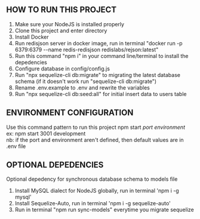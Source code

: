 ## HOW TO RUN THIS PROJECT
1. Make sure your NodeJS is installed properly
2. Clone this project and enter directory
3. Install Docker
4. Run redisjson server in docker image, run in terminal "docker run -p 6379:6379 --name redis-redisjson redislabs/rejson:latest"
5. Run this command "npm i" in your command line/terminal to install the depedencies
6. Configure database in config/config.js
7. Run "npx sequelize-cli db:migrate" to migrating the latest database schema (if it doesn't work run "sequelize-cli db:migrate")
8. Rename .env.example to .env and rewrite the variables
9. Run "npx sequelize-cli db:seed:all" for initial insert data to users table

## ENVIRONMENT CONFIGURATION
Use this command pattern to run this project npm start *port* *environment*  
ex: npm start 3001 development  
nb: if the port and environment aren't defined, then default values are in .env file

## OPTIONAL DEPEDENCIES
Optional depedency for synchronous database schema to models file  
1. Install MySQL dialect for NodeJS globally, run in terminal 'npm i -g mysql'  
2. Install Sequelize-Auto, run in terminal 'npm i -g sequelize-auto'  
3. Run in terminal "npm run sync-models" everytime you migrate sequelize